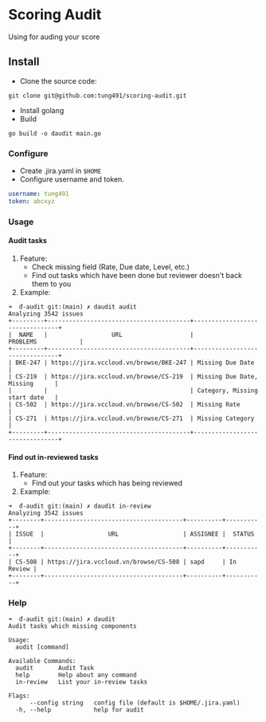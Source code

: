 # Scoring Audit

Using for auding your score

## Install

- Clone the source code:

`git clone git@github.com:tung491/scoring-audit.git`

- Install golang
- Build

`go build -o daudit main.go`

### Configure

- Create .jira.yaml in `$HOME`
- Configure username and token.

```yaml
username: tung491
token: abcxyz
```

### Usage

#### Audit tasks

1. Feature:
   - Check missing field (Rate, Due date, Level, etc.)
   - Find out tasks which have been done but reviewer doesn't back them to you
2. Example:

```shell
➜  đ-audit git:(main) ✗ daudit audit
Analyzing 3542 issues
+---------+----------------------------------------+--------------------------------+
|  NAME   |                  URL                   |            PROBLEMS            |
+---------+----------------------------------------+--------------------------------+
| BKE-247 | https://jira.vccloud.vn/browse/BKE-247 | Missing Due Date               |
| CS-219  | https://jira.vccloud.vn/browse/CS-219  | Missing Due Date, Missing      |
|         |                                        | Category, Missing start date   |
| CS-502  | https://jira.vccloud.vn/browse/CS-502  | Missing Rate                   |
| CS-271  | https://jira.vccloud.vn/browse/CS-271  | Missing Category               |
+---------+----------------------------------------+--------------------------------+
```

#### Find out in-reviewed tasks

1. Feature:
   - Find out your tasks which has being reviewed
2. Example:

```shell
➜  đ-audit git:(main) ✗ daudit in-review
Analyzing 3542 issues
+--------+---------------------------------------+----------+-----------+
| ISSUE  |                  URL                  | ASSIGNEE |  STATUS   |
+--------+---------------------------------------+----------+-----------+
| CS-508 | https://jira.vccloud.vn/browse/CS-508 | sapd     | In Review |
+--------+---------------------------------------+----------+-----------+
```

### Help

```shell
➜  đ-audit git:(main) ✗ daudit  
Audit tasks which missing components

Usage:
  audit [command]

Available Commands:
  audit       Audit Task
  help        Help about any command
  in-review   List your in-review tasks

Flags:
      --config string   config file (default is $HOME/.jira.yaml)
  -h, --help            help for audit
```
